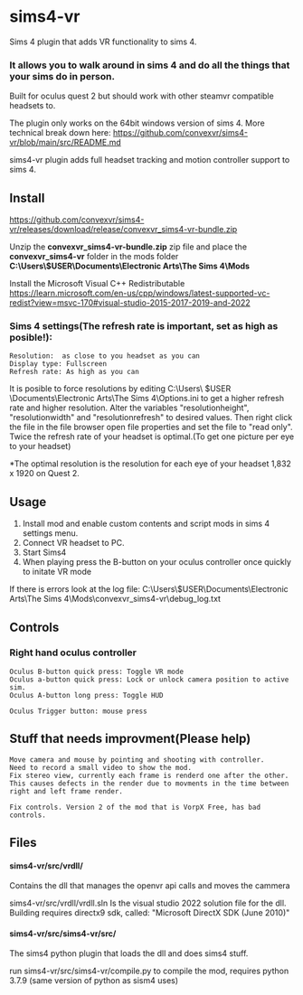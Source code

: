 # sims4-vr
Sims 4 plugin that adds VR functionality to sims 4.
### It allows you to walk around in sims 4 and do all the things that your sims do in person.

Built for oculus quest 2 but should work with other steamvr compatible headsets to.

The plugin only works on the 64bit windows version of sims 4.
More technical break down here: https://github.com/convexvr/sims4-vr/blob/main/src/README.md

sims4-vr plugin adds full headset tracking and motion controller support to sims 4.



## Install
https://github.com/convexvr/sims4-vr/releases/download/release/convexvr_sims4-vr-bundle.zip

Unzip the **convexvr_sims4-vr-bundle.zip** zip file and place the **convexvr_sims4-vr** folder in the mods folder  **C:\Users\\$USER\Documents\Electronic Arts\The Sims 4\Mods**

Install the Microsoft Visual C++ Redistributable
https://learn.microsoft.com/en-us/cpp/windows/latest-supported-vc-redist?view=msvc-170#visual-studio-2015-2017-2019-and-2022



### Sims 4 settings(The refresh rate is important, set as high as posible!):
```
Resolution:  as close to you headset as you can
Display type: Fullscreen
Refresh rate: As high as you can
```

It is posible to force resolutions by editing C:\Users\ $USER \Documents\Electronic Arts\The Sims 4\Options.ini to get a higher refresh rate and higher resolution.
Alter the variables "resolutionheight", "resolutionwidth" and "resolutionrefresh" to desired values. Then right click the file in the file browser open file properties and set the file to "read only".
Twice the refresh rate of your headset is optimal.(To get one picture per eye to your headset)

*The optimal resolution is the resolution for each eye of your headset 1,832 x 1920 on Quest 2.

## Usage
1. Install mod and enable custom contents and script mods in sims 4 settings menu.
2. Connect VR headset to PC.
3. Start Sims4 
4. When playing press the B-button on your oculus controller once quickly to initate VR mode

If there is errors look at the log file:
C:\Users\\$USER\Documents\Electronic Arts\The Sims 4\Mods\convexvr_sims4-vr\debug_log.txt

## Controls
### Right hand oculus controller

```
Oculus B-button quick press: Toggle VR mode
Oculus a-button quick press: Lock or unlock camera position to active sim.
Oculus A-button long press: Toggle HUD

Oculus Trigger button: mouse press
```

## Stuff that needs improvment(Please help)
```
Move camera and mouse by pointing and shooting with controller.
Need to record a small video to show the mod.
Fix stereo view, currently each frame is renderd one after the other. This causes defects in the render due to movments in the time between right and left frame render.

Fix controls. Version 2 of the mod that is VorpX Free, has bad controls.
```


## Files 


#### sims4-vr/src/vrdll/
Contains the dll that manages the openvr api calls and moves the cammera

sims4-vr/src/vrdll/vrdll.sln
Is the visual studio 2022 solution file for the dll.
Building requires directx9 sdk, called: "Microsoft DirectX SDK (June 2010)"

#### sims4-vr/src/sims4-vr/src/
The sims4 python plugin that loads the dll and does sims4 stuff. 

run sims4-vr/src/sims4-vr/compile.py to compile the mod, requires python 3.7.9 (same version of python as sism4 uses)


